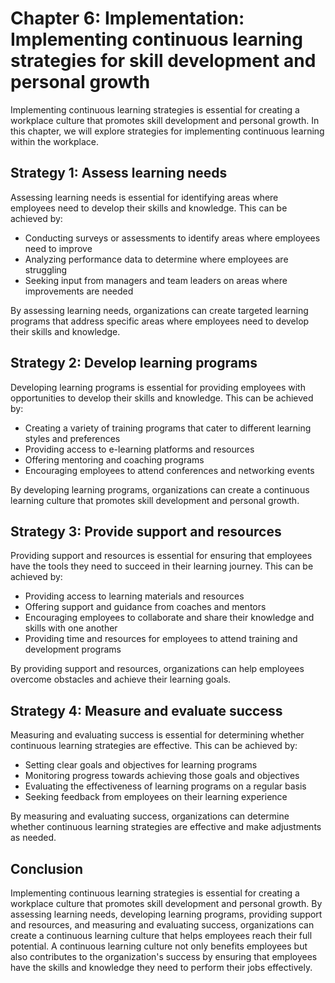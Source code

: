 Chapter 6: Implementation: Implementing continuous learning strategies for skill development and personal growth
================================================================================================================

Implementing continuous learning strategies is essential for creating a workplace culture that promotes skill development and personal growth. In this chapter, we will explore strategies for implementing continuous learning within the workplace.

Strategy 1: Assess learning needs
---------------------------------

Assessing learning needs is essential for identifying areas where employees need to develop their skills and knowledge. This can be achieved by:

* Conducting surveys or assessments to identify areas where employees need to improve
* Analyzing performance data to determine where employees are struggling
* Seeking input from managers and team leaders on areas where improvements are needed

By assessing learning needs, organizations can create targeted learning programs that address specific areas where employees need to develop their skills and knowledge.

Strategy 2: Develop learning programs
-------------------------------------

Developing learning programs is essential for providing employees with opportunities to develop their skills and knowledge. This can be achieved by:

* Creating a variety of training programs that cater to different learning styles and preferences
* Providing access to e-learning platforms and resources
* Offering mentoring and coaching programs
* Encouraging employees to attend conferences and networking events

By developing learning programs, organizations can create a continuous learning culture that promotes skill development and personal growth.

Strategy 3: Provide support and resources
-----------------------------------------

Providing support and resources is essential for ensuring that employees have the tools they need to succeed in their learning journey. This can be achieved by:

* Providing access to learning materials and resources
* Offering support and guidance from coaches and mentors
* Encouraging employees to collaborate and share their knowledge and skills with one another
* Providing time and resources for employees to attend training and development programs

By providing support and resources, organizations can help employees overcome obstacles and achieve their learning goals.

Strategy 4: Measure and evaluate success
----------------------------------------

Measuring and evaluating success is essential for determining whether continuous learning strategies are effective. This can be achieved by:

* Setting clear goals and objectives for learning programs
* Monitoring progress towards achieving those goals and objectives
* Evaluating the effectiveness of learning programs on a regular basis
* Seeking feedback from employees on their learning experience

By measuring and evaluating success, organizations can determine whether continuous learning strategies are effective and make adjustments as needed.

Conclusion
----------

Implementing continuous learning strategies is essential for creating a workplace culture that promotes skill development and personal growth. By assessing learning needs, developing learning programs, providing support and resources, and measuring and evaluating success, organizations can create a continuous learning culture that helps employees reach their full potential. A continuous learning culture not only benefits employees but also contributes to the organization's success by ensuring that employees have the skills and knowledge they need to perform their jobs effectively.
